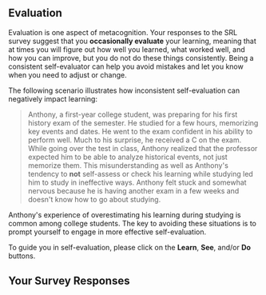 ## Evaluation

Evaluation is one aspect of metacognition. Your responses to the SRL survey suggest that you **occasionally evaluate** your learning, meaning that at times you will figure out how well you learned, what worked well, and how you can improve, but you do not do these things consistently. Being a consistent self-evaluator can help you avoid  mistakes and let you know when you need to adjust or change. 

The following scenario illustrates how inconsistent self-evaluation can negatively impact learning:

> Anthony, a first-year college student, was preparing for his first history exam of the semester. He studied for a few hours, memorizing key events and dates. He went to the exam confident in his ability to perform well. Much to his surprise, he received a C on the exam. While going over the test in class, Anthony realized that the professor expected him to be able to analyze historical events, not just memorize them. This misunderstanding as well as Anthony's tendency to **not** self-assess or check his learning while studying led him to study in ineffective ways. Anthony felt stuck and somewhat nervous because he is having another exam in a few weeks and doesn't know how to go about studying.

Anthony's experience of overestimating his learning during studying is common among college students. The key to avoiding these situations is to prompt yourself to engage in more effective self-evaluation.

To guide you in self-evaluation, please click on the **Learn**, **See**, and/or **Do** buttons. 

## Your Survey Responses
